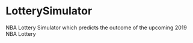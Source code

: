 # LotterySimulator
NBA Lottery Simulator which predicts the outcome of the upcoming 2019 NBA Lottery
